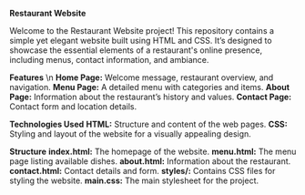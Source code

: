 **Restaurant Website**

Welcome to the Restaurant Website project! 
This repository contains a simple yet 
elegant website built using HTML and CSS. 
It’s designed to showcase the essential 
elements of a restaurant's online presence, 
including menus, contact information, and
ambiance.

**Features** \n
**Home Page:** Welcome message, restaurant overview, and navigation.
**Menu Page:** A detailed menu with categories and items.
**About Page:** Information about the restaurant’s history and values.
**Contact Page:** Contact form and location details.

**Technologies Used**
**HTML:** Structure and content of the web pages.
**CSS:** Styling and layout of the website for a visually appealing design.

**Structure**
**index.html:** The homepage of the website.
**menu.html:** The menu page listing available dishes.
**about.html:** Information about the restaurant.
**contact.html:** Contact details and form.
**styles/:** Contains CSS files for styling the website.
**main.css:** The main stylesheet for the project.


